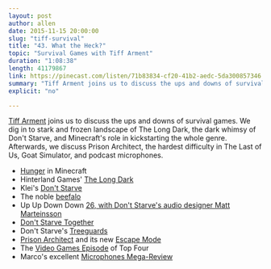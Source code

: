 ```yaml
---
layout: post
author: allen
date: 2015-11-15 20:00:00
slug: "tiff-survival"
title: "43. What the Heck?"
topic: "Survival Games with Tiff Arment"
duration: "1:08:38"
length: 41179867
link: https://pinecast.com/listen/71b83834-cf20-41b2-aedc-5da300857346.mp3?source=rss&amp;aid=df76896d-de6d-4768-9bd8-2347d62905af.mp3
summary: "Tiff Arment joins us to discuss the ups and downs of survival games. We dig in to stark and frozen landscape of The Long Dark, the dark whimsy of Don't Starve, and Minecraft's role in kickstarting the whole genre. Afterwards, we discuss Prison Architect, the hardest difficulty in The Last of Us, Goat Simulator, and podcast microphones."
explicit: "no"

---
```


[Tiff Arment](https://twitter.com/tiffanyarment) joins us to discuss the ups and downs of survival games. We dig in to stark and frozen landscape of The Long Dark, the dark whimsy of Don't Starve, and Minecraft's role in kickstarting the whole genre. Afterwards, we discuss Prison Architect, the hardest difficulty in The Last of Us, Goat Simulator, and podcast microphones.

- [Hunger](http://minecraft.gamepedia.com/Hunger) in Minecraft
- Hinterland Games' [The Long Dark](http://hinterlandgames.com/)
- Klei's [Don't Starve](https://www.kleientertainment.com/games/dont-starve)
- The noble [beefalo](https://en.wikipedia.org/wiki/Beefalo)
- Up Up Down Down [26, with Don't Starve's audio designer Matt Marteinsson](http://www.upup.fm/show/final-final-real-final-wav/)
- [Don't Starve Together](http://dontstarvetogether.com/)
- Don't Starve's [Treeguards](http://dont-starve-game.wikia.com/wiki/Treeguard)
- [Prison Architect](http://store.steampowered.com/app/233450/) and its new [Escape Mode](http://devwiki.introversion.co.uk/pa/index.php/Escape_Mode)
- The [Video Games Episode](https://www.relay.fm/topfour/1) of Top Four
- Marco's excellent [Microphones Mega-Review](http://www.marco.org/podcasting-microphones)
